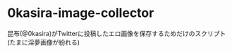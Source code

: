 0kasira-image-collector
=======================

昆布(@0kasira)がTwitterに投稿したエロ画像を保存するためだけのスクリプト(たまに淫夢画像が紛れる)
